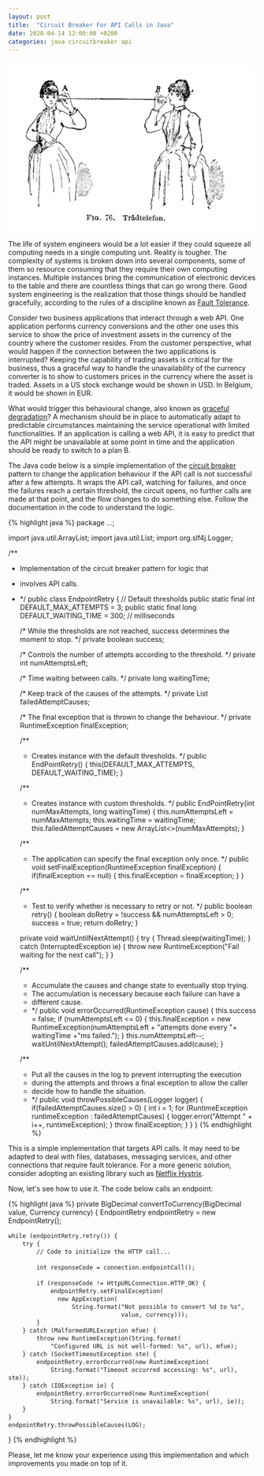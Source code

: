 ```yaml
---
layout: post
title:  "Circuit Breaker For API Calls in Java"
date: 2020-04-14 12:00:00 +0200
categories: java circuitbreaker api
---
```


![Tin Can Telephone](/images/posts/unreliable-api-call.png)

The life of system engineers would be a lot easier if they could squeeze all computing needs in a single computing unit. Reality is tougher. The complexity of systems is broken down into several components, some of them so resource consuming that they require their own computing instances. Multiple instances bring the communication of electronic devices to the table and there are countless things that can go wrong there. Good system engineering is the realization that those things should be handled gracefully, according to the rules of a discipline known as [Fault Tolerance].

<!-- more -->

Consider two business applications that interact through a web API. One application performs currency conversions and the other one uses this service to show the price of investment assets in the currency of the country where the customer resides. From the customer perspective, what would happen if the connection between the two applications is interrupted? Keeping the capability of trading assets is critical for the business, thus a graceful way to handle the unavailability of the currency converter is to show to customers prices in the currency where the asset is traded. Assets in a US stock exchange would be shown in USD. In Belgium, it would be shown in EUR.

What would trigger this behavioural change, also known as [graceful degradation]? A mechanism should be in place to automatically adapt to predictable circumstances maintaining the service operational with limited functionalities. If an application is calling a web API, it is easy to predict that the API might be unavailable at some point in time and the application should be ready to switch to a plan B.

The Java code below is a simple implementation of the [circuit breaker] pattern to change the application behaviour if the API call is not successful after a few attempts. It wraps the API call, watching for failures, and once the failures reach a certain threshold, the circuit opens, no further calls are made at that point, and the flow changes to do something else. Follow the documentation in the code to understand the logic.

{% highlight java %}
package ...;

import java.util.ArrayList;
import java.util.List;
import org.slf4j.Logger;

/**
 * Implementation of the circuit breaker pattern for logic that
 * involves API calls.
 * */
public class EndpointRetry {
    // Default thresholds
    public static final int DEFAULT_MAX_ATTEMPTS = 3;
    public static final long DEFAULT_WAITING_TIME = 300; // milliseconds

    /* While the thresholds are not reached, success determines the moment
       to stop. */
    private boolean success;

    /* Controls the number of attempts according to the threshold. */
    private int numAttemptsLeft;

    /* Time waiting between calls. */
    private long waitingTime;

    /* Keep track of the causes of the attempts. */
    private List<RuntimeException> failedAttemptCauses;

    /* The final exception that is thrown to change the behaviour. */
    private RuntimeException finalException;

    /**
     * Creates instance with the default thresholds.
     */
    public EndPointRetry() {
        this(DEFAULT_MAX_ATTEMPTS, DEFAULT_WAITING_TIME);
    }

    /**
     * Creates instance with custom thresholds.
     */
    public EndPointRetry(int numMaxAttempts, long waitingTime) {
        this.numAttemptsLeft = numMaxAttempts;
        this.waitingTime = waitingTime;
        this.failedAttemptCauses = new ArrayList<>(numMaxAttempts);
    }

    /**
     * The application can specify the final exception only once.
     */
    public void setFinalException(RuntimeException finalException) {
        if(finalException == null) {
            this.finalException = finalException;
        }
    }

    /**
     * Test to verify whether is necessary to retry or not.
     */
    public boolean retry() {
        boolean doRetry = !success && numAttemptsLeft > 0;
        success = true;
        return doRetry;
    }

    private void waitUntilNextAttempt() {
        try {
            Thread.sleep(waitingTime);
        } catch (InterruptedException ie) {
            throw new RuntimeException("Fail waiting for the next call");
        }
    }

    /**
     * Accumulate the causes and change state to eventually stop trying.
     * The accumulation is necessary because each failure can have a
     * different cause.
     * */
    public void errorOccurred(RuntimeException cause) {
        this.success = false;
        if (numAttemptsLeft <= 0) {
            this.finalException = new RuntimeException(numAttemptsLeft +
                "attempts done every "+ waitingTime +"ms failed.");
        }
        this.numAttemptsLeft--;
        waitUntilNextAttempt();
        failedAttemptCauses.add(cause);
    }

    /**
     * Put all the causes in the log to prevent interrupting the execution
     * during the attempts and throws a final exception to allow the caller
     * decide how to handle the situation.
     * */
    public void throwPossibleCauses(Logger logger) {
        if(failedAttemptCauses.size() > 0) {
            int i = 1;
            for (RuntimeException runtimeException : failedAttemptCauses) {
                logger.error("Attempt " + i++, runtimeException);
            }
            throw finalException;
        }
    }
}
{% endhighlight %}

This is a simple implementation that targets API calls. It may need to be adapted to deal with files, databases, messaging services, and other connections that require fault tolerance. For a more generic solution, consider adopting an existing library such as [Netflix Hystrix][Hystrix].

Now, let's see how to use it. The code below calls an endpoint:

{% highlight java %}
private BigDecimal convertToCurrency(BigDecimal value, Currency currency) {
    EndpointRetry endpointRetry = new EndpointRetry();

    while (endpointRetry.retry()) {
        try {
            // Code to initialize the HTTP call...

            int responseCode = connection.endpointCall();

            if (responseCode != HttpURLConnection.HTTP_OK) {
                endpointRetry.setFinalException(
                  new AppException(
                      String.format("Not possible to convert %d to %s",  
                                    value, currency)));
            }
        } catch (MalformedURLException mfue) {
            throw new RuntimeException(String.format(
                "Configured URL is not well-formed: %s", url), mfue);
        } catch (SocketTimeoutException ste) {
            endpointRetry.errorOccurred(new RuntimeException(
                String.format("Timeout occurred accessing: %s", url), ste));
        } catch (IOException ie) {
            endpointRetry.errorOccurred(new RuntimeException(
                String.format("Service is unavailable: %s", url), ie));
        }
    }
    endpointRetry.throwPossibleCauses(LOG);
}
{% endhighlight %}

Please, let me know your experience using this implementation and which improvements you made on top of it.

[circuit breaker]: https://martinfowler.com/bliki/CircuitBreaker.html

[Fault Tolerance]: https://en.wikipedia.org/wiki/Fault_tolerance

[graceful degradation]: https://www.sciencedirect.com/topics/computer-science/graceful-degradation

[Hystrix]: https://github.com/Netflix/Hystrix
